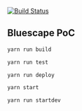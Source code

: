 [![Build Status](https://travis-ci.org/doodlegabe/msk-bluescape-poc.svg?branch=master)](https://travis-ci.org/doodlegabe/msk-bluescape-poc)

## Bluescape PoC

```bash
yarn run build
```

```bash
yarn run test
```

```bash
yarn run deploy
```

```bash
yarn start
```

```bash
yarn run startdev
```
